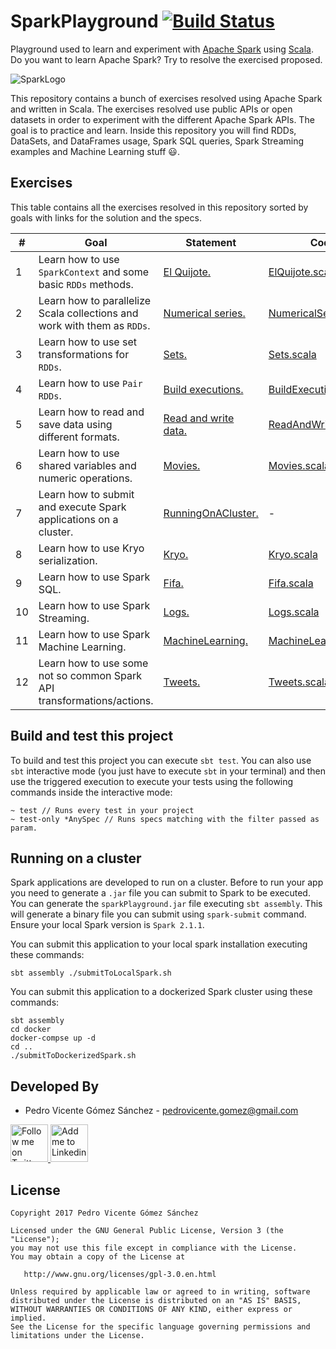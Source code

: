# SparkPlayground [![Build Status](https://travis-ci.org/pedrovgs/SparkPlayground.svg?branch=master)](https://travis-ci.org/pedrovgs/SparkPlayground)

Playground used to learn and experiment with [Apache Spark](https://spark.apache.org/) using [Scala](https://www.scala-lang.org/). Do you want to learn Apache Spark? Try to resolve the exercised proposed.

![SparkLogo](./art/sparkLogo.png)

This repository contains a bunch of exercises resolved using Apache Spark and written in Scala. The exercises resolved use public APIs or open datasets in order to experiment with the different Apache Spark APIs. The goal is to practice and learn. Inside this repository you will find RDDs, DataSets, and DataFrames usage, Spark SQL queries, Spark Streaming examples and Machine Learning stuff :smiley:.

## Exercises

This table contains all the exercises resolved in this repository sorted by goals with links for the solution and the specs.

| # | Goal | Statement | Code | Tests |
| - | ---- | --------- | ---- | ----- |
| 1 | Learn how to use ``SparkContext`` and some basic ``RDDs`` methods. | [El Quijote.](./statements/EL_QUIJOTE.md) | [ElQuijote.scala](./src/main/scala/com/github/pedrovgs/sparkplayground/exercise1/ElQuijote.scala) | [ElQuijoteSpec.scala](./src/test/scala/com/github/pedrovgs/sparkplayground/exercise1/ElQuijoteSpec.scala) |
| 2 | Learn how to parallelize Scala collections and work with them as ``RDDs``. | [Numerical series.](./statements/NUMERICAL_SERIES.md) | [NumericalSeries.scala](./src/main/scala/com/github/pedrovgs/sparkplayground/exercise2/NumericalSeries.scala) | [NumericalSeriesSpec.scala](./src/test/scala/com/github/pedrovgs/sparkplayground/exercise2/NumericalSeriesSpec.scala) |
| 3 | Learn how to use set transformations for ``RDDs``. | [Sets.](./statements/SETS.md) | [Sets.scala](./src/main/scala/com/github/pedrovgs/sparkplayground/exercise3/Sets.scala) | [SetsSpec.scala](./src/test/scala/com/github/pedrovgs/sparkplayground/exercise3/SetsSpec.scala) |
| 4 | Learn how to use ``Pair  RDDs``. | [Build executions.](./statements/BUILD_EXECUTIONS.md) | [BuildExecutions.scala](./src/main/scala/com/github/pedrovgs/sparkplayground/exercise4/BuildExecutions.scala) | [BuildExecutionsSpec.scala](./src/test/scala/com/github/pedrovgs/sparkplayground/exercise4/BuildExecutionsSpec.scala) |
| 5 | Learn how to read and save data using different formats. | [Read and write data.](./statements/READ_AND_WRITE_DATA.md) | [ReadAndWrite.scala](./src/main/scala/com/github/pedrovgs/sparkplayground/exercise5/ReadAndWrite.scala) | [ReadAndWriteSpec.scala](./src/test/scala/com/github/pedrovgs/sparkplayground/exercise5/ReadAndWriteSpec.scala) |
| 6 | Learn how to use shared variables and numeric operations. | [Movies.](./statements/MOVIES.md) | [Movies.scala](./src/main/scala/com/github/pedrovgs/sparkplayground/exercise6/Movies.scala) | [MoviesSpec.scala](./src/test/scala/com/github/pedrovgs/sparkplayground/exercise6/MoviesSpec.scala) |
| 7 | Learn how to submit and execute Spark applications on a cluster. | [RunningOnACluster.](./statements/RUNNING_ON_A_CLUSTER.md) | - | - |
| 8 | Learn how to use Kryo serialization. | [Kryo.](./statements/KRYO.md) | [Kryo.scala](./src/main/scala/com/github/pedrovgs/sparkplayground/exercise8/Kryo.scala) | [KryoSpec.scala](./src/test/scala/com/github/pedrovgs/sparkplayground/exercise8/KryoSpec.scala) |
| 9 | Learn how to use Spark SQL. | [Fifa.](./statements/FIFA.md) | [Fifa.scala](./src/main/scala/com/github/pedrovgs/sparkplayground/exercise9/Fifa.scala) | [FifaSpec.scala](./src/test/scala/com/github/pedrovgs/sparkplayground/exercise9/FifaSpec.scala) |
| 10 | Learn how to use Spark Streaming. | [Logs.](./statements/LOGS.md) | [Logs.scala](./src/main/scala/com/github/pedrovgs/sparkplayground/exercise10/Logs.scala) | - |
| 11 | Learn how to use Spark Machine Learning. | [MachineLearning.](./statements/MACHINE_LEARNING.md) | [MachineLearning.scala](./src/main/scala/com/github/pedrovgs/sparkplayground/exercise11/MachineLearning.scala) | - |
| 12 | Learn how to use some not so common Spark API transformations/actions. | [Tweets.](./statements/TWEETS.md) | [Tweets.scala](./src/main/scala/com/github/pedrovgs/sparkplayground/exercise13/Tweets.scala) | [TweetsSpec.scala](./src/test/scala/com/github/pedrovgs/sparkplayground/exercise12/TweetsSpec.scala) |

## Build and test this project

To build and test this project you can execute ``sbt test``. You can also use ``sbt`` interactive mode (you just have to execute ``sbt`` in your terminal) and then use the triggered execution to execute your tests using the following commands inside the interactive mode:

```
~ test // Runs every test in your project
~ test-only *AnySpec // Runs specs matching with the filter passed as param.
``` 

## Running on a cluster

Spark applications are developed to run on a cluster. Before to run your app you need to generate a ``.jar`` file you can submit to Spark to be executed. You can generate the ``sparkPlayground.jar`` file executing ``sbt assembly``. This will generate a binary file you can submit using ``spark-submit`` command. Ensure your local Spark version is ``Spark 2.1.1``. 

You can submit this application to your local spark installation executing these commands:

``
sbt assembly
./submitToLocalSpark.sh
``

You can submit this application to a dockerized Spark cluster using these commands:

```
sbt assembly
cd docker
docker-compse up -d
cd ..
./submitToDockerizedSpark.sh
```


Developed By
------------

* Pedro Vicente Gómez Sánchez - <pedrovicente.gomez@gmail.com>

<a href="https://twitter.com/pedro_g_s">
  <img alt="Follow me on Twitter" src="https://image.freepik.com/iconos-gratis/twitter-logo_318-40209.jpg" height="60" width="60"/>
</a>
<a href="https://es.linkedin.com/in/pedrovgs">
  <img alt="Add me to Linkedin" src="https://image.freepik.com/iconos-gratis/boton-del-logotipo-linkedin_318-84979.png" height="60" width="60"/>
</a>

License
-------

    Copyright 2017 Pedro Vicente Gómez Sánchez

    Licensed under the GNU General Public License, Version 3 (the "License");
    you may not use this file except in compliance with the License.
    You may obtain a copy of the License at

       http://www.gnu.org/licenses/gpl-3.0.en.html

    Unless required by applicable law or agreed to in writing, software
    distributed under the License is distributed on an "AS IS" BASIS,
    WITHOUT WARRANTIES OR CONDITIONS OF ANY KIND, either express or implied.
    See the License for the specific language governing permissions and
    limitations under the License.

